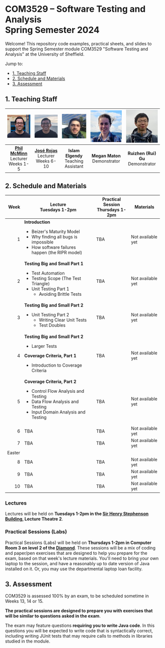 # COM3529 – Software Testing and Analysis <br /> Spring Semester 2024

Welcome! This repository code examples, practical sheets, and slides to support the Spring Semester module COM3529 "Software Testing and Analysis" at the University of Sheffield.

Jump to:
* [1. Teaching Staff](#1-teaching-staff)
* [2. Schedule and Materials](#2-schedule-and-materials)
* [3. Assessment](#3-assessment)

## 1. Teaching Staff

  |<img src="materials/images/phil.jpg" width="150"/> | <img src="materials/images/jose.jpg" width="150"/> | <img src="materials/images/islam.jpg" width="150"/> | <img src="materials/images/megan.jpg" width="150"/> | <img src="materials/images/rui.jpg" width="150"/> |
  |:-:|:-:|:-:|:-:|:-:|
  | **[Phil McMinn](https://mcminn.info)** <br /> Lecturer <br /> Weeks 1-5 | **[José Rojas](https://jmrojas.github.io)** <br /> Lecturer <br /> Weeks 6-10 | **Islam Elgendy** <br /> Teaching Assistant | **Megan Maton** <br /> Demonstrator | **Ruizhen (Rui) Gu** <br /> Demonstrator|

## 2. Schedule and Materials

| Week | Lecture <br/> Tuesdays 1-2pm | Practical Session <br /> Thursdays 1-2pm | Materials |
|-:|-|-|--|
| 1 | **Introduction**<ul><li>Beizer's Maturity Model</li><li>Why finding all bugs is impossible</li><li>How software failures happen (the RIPR model)</li></ul>| TBA | Not available yet|
|2 | **Testing Big and Small Part 1**<ul><li>Test Automation</li><li>Testing Scope (The Test Triangle)</li><li>Unit Testing Part 1<ul><li> Avoiding Brittle Tests</li></ul></li></ul> | TBA | Not available yet|
|3 | **Testing Big and Small Part 2**<ul><li>Unit Testing Part 2<ul><li>Writing Clear Unit Tests</li><li>Test Doubles</li></ul></li></ul> | TBA | Not available yet|
|4 | **Testing Big and Small Part 2**<ul><li>Larger Tests</li></ul>**Coverage Criteria, Part 1**<ul><li>Introduction to Coverage Criteria</li></ul> | TBA | Not available yet| 
|5 | **Coverage Criteria, Part 2**<ul><li>Control Flow Analysis and Testing</li><li>Data Flow Analysis and Testing</li><li>Input Domain Analysis and Testing</li></ul> | TBA | Not available yet|
|6 | TBA | TBA | Not available yet|
|7 | TBA | TBA | Not available yet|
|Easter|     |     |                  |
|8 | TBA | TBA | Not available yet|
|9 | TBA | TBA | Not available yet|
|10| TBA | TBA | Not available yet|


### Lectures

Lectures will be held on **Tuesdays 1-2pm in the [Sir Henry Stephenson Building](https://www.sheffield.ac.uk/acse/department/facilities/sir-henry-stephenson-building), Lecture Theatre 2**. 

### Practical Sessions (Labs)

Practical Sessions (Labs) will be held on **Thursdays 1-2pm in Computer Room 3 on level 2 of the [Diamond](https://www.sheffield.ac.uk/engineering/diamond-engineering/floor-plans)**. These sessions will be a mix of coding and paper/pen exercises that are designed to help you prepare for the exam, based on that week's lecture materials. You'll need to bring your own laptop to the session, and have a reasonably up to date version of Java installed on it. Or, you may use the departmental laptop loan facility. 


## 3. Assessment

COM3529 is assessed 100% by an exam, to be scheduled sometime in Weeks 13, 14 or 15.

**The practical sessions are designed to prepare you with exercises that will be similar to questions asked in the exam**. 

The exam may feature questions **requiring you to write Java code**. In this questions you will be expected to write code that is syntactically correct, including writing JUnit tests that may require calls to methods in libraries studied in the module. 


